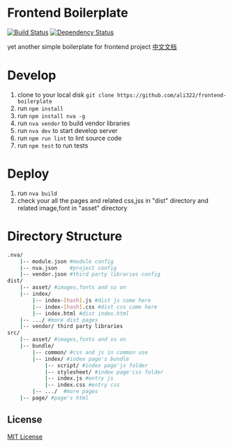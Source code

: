 # Frontend Boilerplate
[![Build Status](https://travis-ci.org/ali322/frontend-boilerplate.svg?branch=master)](https://travis-ci.org/ali322/frontend-boilerplate)
[![Dependency Status](https://gemnasium.com/badges/github.com/ali322/frontend-boilerplate.svg)](https://gemnasium.com/github.com/ali322/frontend-boilerplate)

yet another simple boilerplate for frontend project [中文文档](./README_zh.md)

Develop
===

1. clone to your local disk `git clone https://github.com/ali322/frontend-boilerplate`
2. run `npm install`
3. run `npm install nva -g`
4. run `nva vendor` to build vendor libraries
5. run `nva dev` to start develop server
6. run `npm run lint` to lint source code
7. run `npm test` to run tests

Deploy
===

1. run `nva build`
2. check your all the pages and related css,jss in "dist" directory and related image,font in "asset" directory

Directory Structure
===

```sh
.nva/
    |-- module.json #module config
    |-- nva.json    #project config
    |-- vendor.json #third party libraries config
dist/
    |-- asset/ #images,fonts and so on
    |-- index/
        |-- index-[hash].js #dist js come here
        |-- index-[hash].css #dist css come here
        |-- index.html #dist index.html
    |-- .../ #more dist pages
    |-- vendor/ third party libraries
src/
    |-- asset/ #images,fonts and so on
    |-- bundle/
        |-- common/ #css and js in common use
        |-- index/ #index page's bundle
            |-- script/ #index page'js folder
            |-- stylesheet/ #index page'css folder
            |-- index.js #entry js
            |-- index.css #entry css
        |-- .../  #more pages
    |-- page/ #page's html
```


## License

[MIT License](http://en.wikipedia.org/wiki/MIT_License)
